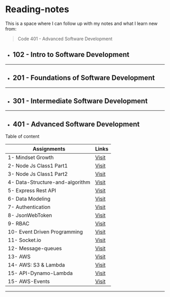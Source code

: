 # **Reading-notes**

This is a space where I can follow up with my notes and what I learn new from:  
> Code 401 - Advanced Software Development

- ## **102 - Intro to Software Development**

___

- ## **201 - Foundations of Software Development**

___

- ## **301 - Intermediate Software Development**

___

- ## **401 - Advanced Software Development**

Table of content

| Assignments        | Links           |
|    ---             |      ---        |
|1- Mindset Growth   |      [Visit](https://haznto.github.io/reading-notes/notes/TheGrowthMindset/GrowthMindset.html)     |
|2- Node Js Class1 Part1| [Visit](https://haznto.github.io/reading-notes/notes/class1-notes/NodeEcosystem.html) |
|3- Node Js Class1 Part2| [Visit](https://haznto.github.io/reading-notes/notes/class1-notes/Express-Npm.html) |
|4- Data-Structure-and-algorithm| [Visit](https://haznto.github.io/reading-notes/notes/Data-structure-and-algorithm-reading/Data-structure-and-algorithm.html) |
|5- Express Rest API| [Visit](https://haznto.github.io/reading-notes/notes/class2-notes/Express-REST-API.html) |
|6- Data Modeling| [Visit](https://haznto.github.io/reading-notes/notes/class3-notes/Nosql-vs-Sql.html) |
|7- Authentication| [Visit](https://haznto.github.io/reading-notes/notes/class6-notes/Authentication.html) |
|8- JsonWebToken| [Visit](https://haznto.github.io/reading-notes/notes/class7-notes/jwt-notes.html) |
|9- RBAC| [Visit](https://haznto.github.io/reading-notes/notes/class8-notes/RBAC.html) |
|10- Event Driven Programming| [Visit](https://haznto.github.io/reading-notes/notes/class11-notes/event-driven.html) |
|11- Socket.io| [Visit](https://haznto.github.io/reading-notes/notes/class12-notes/socketio.html) |
|12- Message-queues| [Visit](https://haznto.github.io/reading-notes/notes/class13-notes/message-queues.html) |
|13- AWS| [Visit](https://haznto.github.io/reading-notes/notes/class16-notes/AwsCloud.html) |
|14- AWS: S3 & Lambda| [Visit](https://haznto.github.io/reading-notes/notes/class17-notes/AWS-S3-Lambda.html) |
|15- API-Dynamo-Lambda| [Visit](https://haznto.github.io/reading-notes/notes/class18-notes/API-Dynamo-Lambda.html) |
|15- AWS-Events| [Visit](https://haznto.github.io/reading-notes/notes/class19-notes/aws-events.html) |
___
